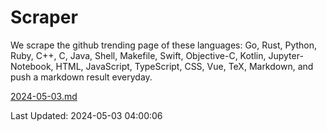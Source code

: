 # Scraper

We scrape the github trending page of these languages: Go, Rust, Python, Ruby, C++, C, Java, Shell, Makefile, Swift, Objective-C, Kotlin, Jupyter-Notebook, HTML, JavaScript, TypeScript, CSS, Vue, TeX, Markdown, and push a markdown result everyday.

[2024-05-03.md](https://github.com/yangwenmai/github-trending-backup/blob/master/2024-05-03.md)

Last Updated: 2024-05-03 04:00:06